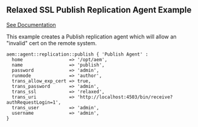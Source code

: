 ## Relaxed SSL Publish Replication Agent Example

[See Documentation](https://docs.adobe.com/docs/en/aem/6-2/deploy/configuring/replication.html#Configuring%20your%20Replication%20Agents)

This example creates a Publish replication agent which will allow an "invalid" cert on the remote system.

~~~ puppet
aem::agent::replication::publish { 'Publish Agent' :
  home                 => '/opt/aem',
  name                 => 'publish',
  password             => 'admin',
  runmode              => 'author',
  trans_allow_exp_cert => true,
  trans_password       => 'admin',
  trans_ssl            => 'relaxed',
  trans_uri            => 'http://localhost:4503/bin/receive?authRequestLogin=1',
  trans_user           => 'admin',
  username             => 'admin',
}
~~~
